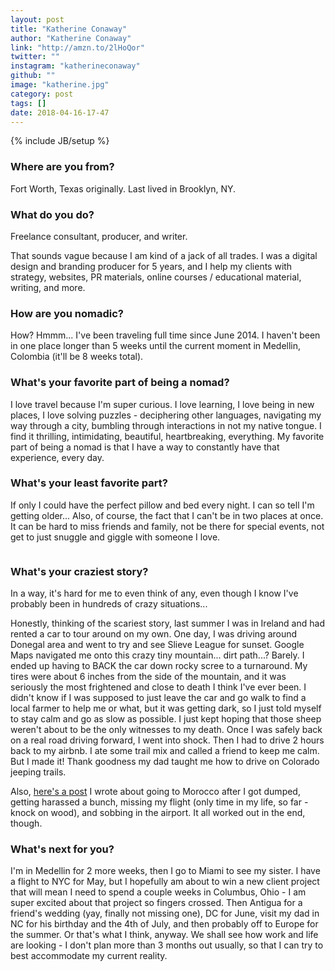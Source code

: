 ```yaml
---
layout: post
title: "Katherine Conaway"
author: "Katherine Conaway"
link: "http://amzn.to/2lHoQor"
twitter: ""
instagram: "katherineconaway"
github: ""
image: "katherine.jpg"
category: post
tags: []
date: 2018-04-16-17-47
---
```

{% include JB/setup %}

### Where are you from?
Fort Worth, Texas originally. Last lived in Brooklyn, NY.

### What do you do?
Freelance consultant, producer, and writer.

That sounds vague because I am kind of a jack of all trades. I was a digital design and branding producer for 5 years, and I help my clients with strategy, websites, PR materials, online courses / educational material, writing, and more. 

### How are you nomadic?
How? Hmmm... I've been traveling full time since June 2014. I haven't been in one place longer than 5 weeks until the current moment in Medellin, Colombia (it'll be 8 weeks total).

### What's your favorite part of being a nomad?
I love travel because I'm super curious. I love learning, I love being in new places, I love solving puzzles - deciphering other languages, navigating my way through a city, bumbling through interactions in not my native tongue. I find it thrilling, intimidating, beautiful, heartbreaking, everything. My favorite part of being a nomad is that I have a way to constantly have that experience, every day. 

### What's your least favorite part?
If only I could have the perfect pillow and bed every night. I can so tell I'm getting older... Also, of course, the fact that I can't be in two places at once. It can be hard to miss friends and family, not be there for special events, not get to just snuggle and giggle with someone I love.

<img data-src="{{ site.url }}/assets/img/posts/katherine-alt.jpg" class="inner-post-image lazyload" />

### What's your craziest story?
In a way, it's hard for me to even think of any, even though I know I've probably been in hundreds of crazy situations... 

Honestly, thinking of the scariest story, last summer I was in Ireland and had rented a car to tour around on my own. One day, I was driving around Donegal area and went to try and see Slieve League for sunset. Google Maps navigated me onto this crazy tiny mountain... dirt path...? Barely. I ended up having to BACK the car down rocky scree to a turnaround. My tires were about 6 inches from the side of the mountain, and it was seriously the most frightened and close to death I think I've ever been. I didn't know if I was supposed to just leave the car and go walk to find a local farmer to help me or what, but it was getting dark, so I just told myself to stay calm and go as slow as possible. I just kept hoping that those sheep weren't about to be the only witnesses to my death. Once I was safely back on a real road driving forward, I went into shock. Then I had to drive 2 hours back to my airbnb. I ate some trail mix and called a friend to keep me calm. But I made it! Thank goodness my dad taught me how to drive on Colorado jeeping trails.

Also, [here's a post](https://medium.com/@katherinerc/strong-independent-woman-travels-to-morocco-youll-never-guess-what-happens-next-8538ee69d106) I wrote about going to Morocco after I got dumped, getting harassed a bunch, missing my flight (only time in my life, so far - knock on wood), and sobbing in the airport. It all worked out in the end, though.


### What's next for you?
I'm in Medellin for 2 more weeks, then I go to Miami to see my sister. I have a flight to NYC for May, but I hopefully am about to win a new client project that will mean I need to spend a couple weeks in Columbus, Ohio - I am super excited about that project so fingers crossed. Then Antigua for a friend's wedding (yay, finally not missing one), DC for June, visit my dad in NC for his birthday and the 4th of July, and then probably off to Europe for the summer. Or that's what I think, anyway. We shall see how work and life are looking - I don't plan more than 3 months out usually, so that I can try to best accommodate my current reality.
